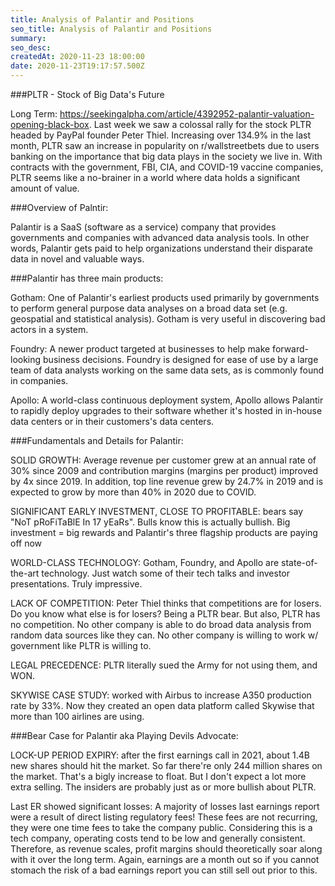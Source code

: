 ```yaml
---
title: Analysis of Palantir and Positions
seo_title: Analysis of Palantir and Positions
summary: 
seo_desc: 
createdAt: 2020-11-23 18:00:00
date: 2020-11-23T19:17:57.500Z
---
```


###PLTR - Stock of Big Data's Future

Long Term: https://seekingalpha.com/article/4392952-palantir-valuation-opening-black-box. Last week we saw a colossal rally for the stock PLTR headed by PayPal founder Peter Thiel. Increasing over 134.9% in the last month, PLTR saw an increase in popularity on r/wallstreetbets due to users banking on the importance that big data plays in the society we live in. With contracts with the government, FBI, CIA, and COVID-19 vaccine companies, PLTR seems like a no-brainer in a world where data holds a significant amount of value.

###Overview of Palntir:

Palantir is a SaaS (software as a service) company that provides governments and companies with advanced data analysis tools. In other words, Palantir gets paid to help organizations understand their disparate data in novel and valuable ways.

###Palantir has three main products:


Gotham: One of Palantir's earliest products used primarily by governments to perform general purpose data analyses on a broad data set (e.g. geospatial and statistical analysis). Gotham is very useful in discovering bad actors in a system.

Foundry: A newer product targeted at businesses to help make forward-looking business decisions. Foundry is designed for ease of use by a large team of data analysts working on the same data sets, as is commonly found in companies.

Apollo: A world-class continuous deployment system, Apollo allows Palantir to rapidly deploy upgrades to their software whether it's hosted in in-house data centers or in their customers's data centers.

###Fundamentals and Details for Palantir:


SOLID GROWTH: Average revenue per customer grew at an annual rate of 30% since 2009 and contribution margins (margins per product) improved by 4x since 2019. In addition, top line revenue grew by 24.7% in 2019 and is expected to grow by more than 40% in 2020 due to COVID.

SIGNIFICANT EARLY INVESTMENT, CLOSE TO PROFITABLE: bears say "NoT pRoFiTaBlE In 17 yEaRs". Bulls know this is actually bullish. Big investment = big rewards and Palantir's three flagship products are paying off now

WORLD-CLASS TECHNOLOGY: Gotham, Foundry, and Apollo are state-of-the-art technology. Just watch some of their tech talks and investor presentations. Truly impressive.

LACK OF COMPETITION: Peter Thiel thinks that competitions are for losers. Do you know what else is for losers? Being a PLTR bear. But also, PLTR has no competition. No other company is able to do broad data analysis from random data sources like they can. No other company is willing to work w/ government like PLTR is willing to.

LEGAL PRECEDENCE: PLTR literally sued the Army for not using them, and WON.

SKYWISE CASE STUDY: worked with Airbus to increase A350 production rate by 33%. Now they created an open data platform called Skywise that more than 100 airlines are using.

###Bear Case for Palantir aka Playing Devils Advocate:


LOCK-UP PERIOD EXPIRY: after the first earnings call in 2021, about 1.4B new shares should hit the market. So far there're only 244 million shares on the market. That's a bigly increase to float. But I don't expect a lot more extra selling. The insiders are probably just as or more bullish about PLTR.

Last ER showed significant losses: A majority of losses last earnings report were a result of direct listing regulatory fees! These fees are not recurring, they were one time fees to take the company public. Considering this is a tech company, operating costs tend to be low and generally consistent. Therefore, as revenue scales, profit margins should theoretically soar along with it over the long term. Again, earnings are a month out so if you cannot stomach the risk of a bad earnings report you can still sell out prior to this.
